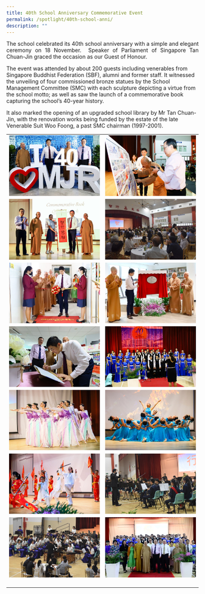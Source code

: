 ```yaml
---
title: 40th School Anniversary Commemorative Event
permalink: /spotlight/40th-school-anni/
description: ""
---
```

<p style="text-align: justify;">The school celebrated its 40th school anniversary with a simple and elegant ceremony on 18 November.&nbsp; Speaker of Parliament of Singapore Tan Chuan-Jin graced the occasion as our Guest of Honour.&nbsp;

The event was attended by about 200 guests including venerables from Singapore Buddhist Federation (SBF), alumni and former staff. It witnessed the unveiling of four commissioned bronze statues by the School Management Committee (SMC) with each sculpture depicting a virtue from the school motto; as well as saw the launch of a commemorative book capturing the school’s 40-year history.&nbsp;&nbsp;

It also marked the opening of an upgraded school library by Mr Tan Chuan-Jin, with the renovation works being funded by the estate of the late Venerable Suit Woo Foong, a past SMC chairman (1997-2001).</p>
	
	
|  |  |  
| -------- | -------- | 
|![](/images/Spotlight/Anniversary/anniv1.jpg)|![](/images/Spotlight/Anniversary/anniv2.jpg)|
![](/images/Spotlight/Anniversary/anniv3.jpg)|![](/images/Spotlight/Anniversary/anniv4.jpg)|
![](/images/Spotlight/Anniversary/anniv5.jpg)|![](/images/Spotlight/Anniversary/anniv6.jpg)|
![](/images/Spotlight/Anniversary/anniv7.jpg)|![](/images/Spotlight/Anniversary/anniv8.jpg)|
![](/images/Spotlight/Anniversary/anniv9.jpg)|![](/images/Spotlight/Anniversary/anniv10.jpg)|
![](/images/Spotlight/Anniversary/anniv11.jpg)|![](/images/Spotlight/Anniversary/anniv12.jpg)|
![](/images/Spotlight/Anniversary/anniv13.jpg)|![](/images/Spotlight/Anniversary/anniv14.jpg)|
|<p></p>